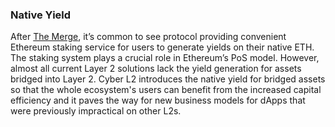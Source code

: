 ### Native Yield

After [The Merge](https://ethereum.org/en/roadmap/merge/), it’s common to see protocol providing convenient Ethereum staking service for users to generate yields on their native ETH. The staking system plays a crucial role in Ethereum’s PoS model. However, almost all current Layer 2 solutions lack the yield generation for assets bridged into Layer 2. Cyber L2 introduces the native yield for bridged assets so that the whole ecosystem's users can benefit from the increased capital efficiency and it paves the way for new business models for dApps that were previously impractical on other L2s.
